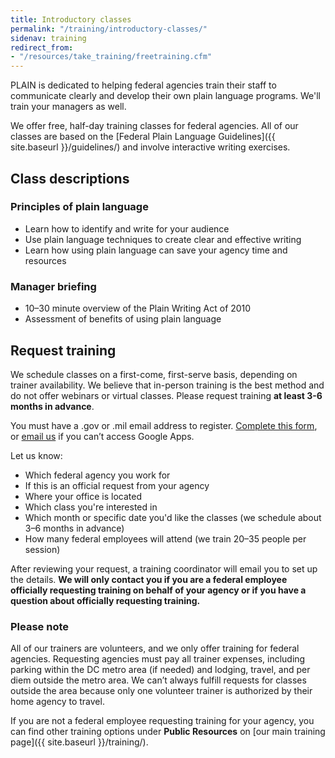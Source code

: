 ```yaml
---
title: Introductory classes
permalink: "/training/introductory-classes/"
sidenav: training
redirect_from:
- "/resources/take_training/freetraining.cfm"
---
```


PLAIN is dedicated to helping federal agencies train their staff to communicate clearly and develop their own plain language programs. We'll train your managers as well.

We offer free, half-day training classes for federal agencies. All of our classes are based on the [Federal Plain Language Guidelines]({{ site.baseurl }}/guidelines/) and involve interactive writing exercises.

## Class descriptions

### Principles of plain language

- Learn how to identify and write for your audience
- Use plain language techniques to create clear and effective writing
- Learn how using plain language can save your agency time and resources

### Manager briefing

- 10–30 minute overview of the Plain Writing Act of 2010
- Assessment of benefits of using plain language

## Request training

We schedule classes on a first-come, first-serve basis, depending on trainer availability. We believe that in-person training is the best method and do not offer webinars or virtual classes. Please request training **at least 3-6 months in advance**.

You must have a .gov or .mil email address to register. [Complete this form](https://goo.gl/forms/fRsKV5i9bwvOTeE73), or [email us](mailto:training@plainlanguage.gov) if you can’t access Google Apps.

Let us know:

- Which federal agency you work for
- If this is an official request from your agency
- Where your office is located
- Which class you're interested in
- Which month or specific date you'd like the classes (we schedule about 3–6 months in advance)
- How many federal employees will attend (we train 20–35 people per session)

After reviewing your request, a training coordinator will email you to set up the details. **We will only contact you if you are a federal employee officially requesting training on behalf of your agency or if you have a question about officially requesting training.**

### Please note

All of our trainers are volunteers, and we only offer training for federal agencies. Requesting agencies must pay all trainer expenses, including parking within the DC metro area (if needed) and lodging, travel, and per diem outside the metro area. We can’t always fulfill requests for classes outside the area because only one volunteer trainer is authorized by their home agency to travel.

If you are not a federal employee requesting training for your agency, you can find other training options under **Public Resources** on [our main training page]({{ site.baseurl }}/training/).
